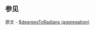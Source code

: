 ## 参见

原文 - [$degreesToRadians (aggregation)]( https://docs.mongodb.com/manual/reference/operator/aggregation/degreesToRadians/ )

